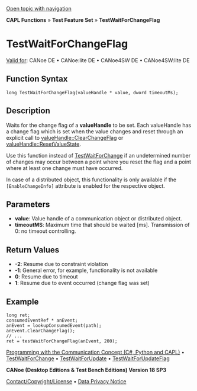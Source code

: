 [Open topic with navigation](../../../../../CANoeDEFamily.htm#Topics/CAPLFunctions/Test/Functions/CAPLfunctionTestWaitForChangeFlag.md)

**CAPL Functions** » **Test Feature Set** » **TestWaitForChangeFlag**

# TestWaitForChangeFlag

[Valid for](../../../Shared/FeatureAvailability.md): CANoe DE • CANoe:lite DE • CANoe4SW DE • CANoe4SW:lite DE

## Function Syntax

```
long TestWaitForChangeFlag(valueHandle * value, dword timeoutMs);
```

## Description

Waits for the change flag of a **valueHandle** to be set. Each valueHandle has a change flag which is set when the value changes and reset through an explicit call to [valueHandle::ClearChangeFlag](../../CommunicationObjects/Methods/CAPLfunctionValueClearChangeFlag.md) or [valueHandle::ResetValueState](../../CommunicationObjects/Methods/CAPLfunctionValueResetValueState.md).

Use this function instead of [TestWaitForChange](CAPLfunctionTestWaitForChange.md) if an undetermined number of changes may occur between a point where you reset the flag and a point where at least one change must have occurred.

In case of a distributed object, this functionality is only available if the `[EnableChangeInfo]` attribute is enabled for the respective object.

## Parameters

- **value**: Value handle of a communication object or distributed object.
- **timeoutMS**: Maximum time that should be waited [ms]. Transmission of 0: no timeout controlling.

## Return Values

- **-2**: Resume due to constraint violation
- **-1**: General error, for example, functionality is not available
- **0**: Resume due to timeout
- **1**: Resume due to event occurred (change flag was set)

## Example

```plaintext
long ret;
consumedEventRef * anEvent;
anEvent = lookupConsumedEvent(path);
anEvent.ClearChangeFlag();
// ...
ret = testWaitForChangeFlag(anEvent, 200);
```

[Programming with the Communication Concept (C#, Python and CAPL)](../../../CANoeCANalyzer/CommunicationConcept/Programming/CCP.md) • [TestWaitForChange](CAPLfunctionTestWaitForChange.md) • [TestWaitForUpdate](CAPLfunctionTestWaitForUpdate.md) • [TestWaitForUpdateFlag](CAPLfunctionTestWaitForUpdateFlag.md)

**CANoe (Desktop Editions & Test Bench Editions) Version 18 SP3**

[Contact/Copyright/License](../../../Shared/ContactCopyrightLicense.md) • [Data Privacy Notice](https://www.vector.com/int/en/company/get-info/privacy-policy/)
